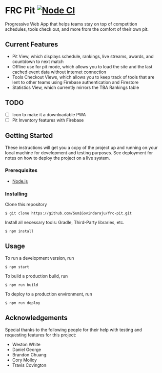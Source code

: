 # FRC Pit [![Node CI](https://github.com/SumiGovindaraju/frc-pit/workflows/Node%20CI/badge.svg)](https://github.com/SumiGovindaraju/frc-pit/actions?query=workflow%3A%22Node+CI%22)

Progressive Web App that helps teams stay on top of competition schedules, tools check out, and more from the comfort of their own pit.

## Current Features
* Pit View, which displays schedule, rankings, live streams, awards, and countdown to next match
* Offline use for pit mode, which allows you to load the site and the last cached event data without internet connection
* Tools Checkout Views, which allows you to keep track of tools that are lent to other teams using Firebase authentication and Firestore
* Statistics View, which currently mirrors the TBA Rankings table

## TODO
* [ ] Icon to make it a downloadable PWA
* [ ] Pit Inventory features with Firebase

## Getting Started

These instructions will get you a copy of the project up and running on your local machine for development and testing purposes. See deployment for notes on how to deploy the project on a live system.

### Prerequisites

- [Node.js](http://nodejs.org)

### Installing

Clone this repository

```
$ git clone https://github.com/SumiGovindaraju/frc-pit.git
```

Install all necessary tools: Gradle, Third-Party libraries, etc.

```
$ npm install
```

## Usage

To run a development version, run

```
$ npm start
```

To build a production build, run 

```
$ npm run build
```

To deploy to a production environment, run

```
$ npm run deploy
```

## Acknowledgements

Special thanks to the following people for their help with testing and requesting features for this project:
* Weston White
* Daniel George
* Brandon Chuang
* Cory Molloy
* Travis Covington